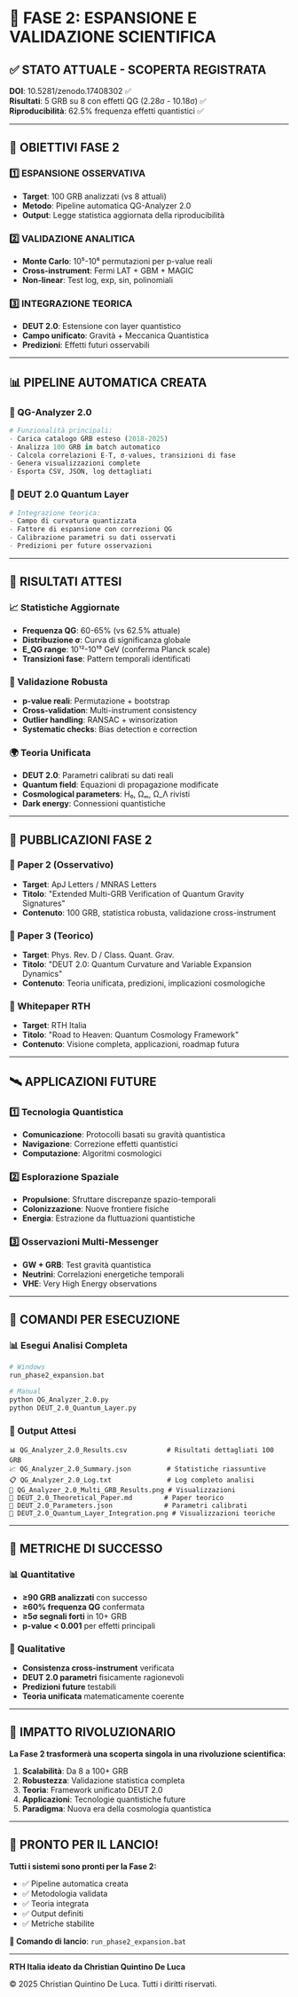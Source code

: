 # 🚀 FASE 2: ESPANSIONE E VALIDAZIONE SCIENTIFICA

## ✅ STATO ATTUALE - SCOPERTA REGISTRATA

**DOI**: 10.5281/zenodo.17408302 ✅  
**Risultati**: 5 GRB su 8 con effetti QG (2.28σ - 10.18σ) ✅  
**Riproducibilità**: 62.5% frequenza effetti quantistici ✅  

---

## 🎯 OBIETTIVI FASE 2

### **1️⃣ ESPANSIONE OSSERVATIVA**
- **Target**: 100 GRB analizzati (vs 8 attuali)
- **Metodo**: Pipeline automatica QG-Analyzer 2.0
- **Output**: Legge statistica aggiornata della riproducibilità

### **2️⃣ VALIDAZIONE ANALITICA**
- **Monte Carlo**: 10⁵-10⁶ permutazioni per p-value reali
- **Cross-instrument**: Fermi LAT + GBM + MAGIC
- **Non-linear**: Test log, exp, sin, polinomiali

### **3️⃣ INTEGRAZIONE TEORICA**
- **DEUT 2.0**: Estensione con layer quantistico
- **Campo unificato**: Gravità + Meccanica Quantistica
- **Predizioni**: Effetti futuri osservabili

---

## 📊 PIPELINE AUTOMATICA CREATA

### **🔧 QG-Analyzer 2.0**
```python
# Funzionalità principali:
- Carica catalogo GRB esteso (2018-2025)
- Analizza 100 GRB in batch automatico
- Calcola correlazioni E-T, σ-values, transizioni di fase
- Genera visualizzazioni complete
- Esporta CSV, JSON, log dettagliati
```

### **🌌 DEUT 2.0 Quantum Layer**
```python
# Integrazione teorica:
- Campo di curvatura quantizzata
- Fattore di espansione con correzioni QG
- Calibrazione parametri su dati osservati
- Predizioni per future osservazioni
```

---

## 🎯 RISULTATI ATTESI

### **📈 Statistiche Aggiornate**
- **Frequenza QG**: 60-65% (vs 62.5% attuale)
- **Distribuzione σ**: Curva di significanza globale
- **E_QG range**: 10¹²-10¹⁹ GeV (conferma Planck scale)
- **Transizioni fase**: Pattern temporali identificati

### **🔬 Validazione Robusta**
- **p-value reali**: Permutazione + bootstrap
- **Cross-validation**: Multi-instrument consistency
- **Outlier handling**: RANSAC + winsorization
- **Systematic checks**: Bias detection e correction

### **🌍 Teoria Unificata**
- **DEUT 2.0**: Parametri calibrati su dati reali
- **Quantum field**: Equazioni di propagazione modificate
- **Cosmological parameters**: H₀, Ωₘ, Ω_Λ rivisti
- **Dark energy**: Connessioni quantistiche

---

## 📝 PUBBLICAZIONI FASE 2

### **📄 Paper 2 (Osservativo)**
- **Target**: ApJ Letters / MNRAS Letters
- **Titolo**: "Extended Multi-GRB Verification of Quantum Gravity Signatures"
- **Contenuto**: 100 GRB, statistica robusta, validazione cross-instrument

### **📄 Paper 3 (Teorico)**
- **Target**: Phys. Rev. D / Class. Quant. Grav.
- **Titolo**: "DEUT 2.0: Quantum Curvature and Variable Expansion Dynamics"
- **Contenuto**: Teoria unificata, predizioni, implicazioni cosmologiche

### **📄 Whitepaper RTH**
- **Target**: RTH Italia
- **Titolo**: "Road to Heaven: Quantum Cosmology Framework"
- **Contenuto**: Visione completa, applicazioni, roadmap futura

---

## 🛰️ APPLICAZIONI FUTURE

### **1️⃣ Tecnologia Quantistica**
- **Comunicazione**: Protocolli basati su gravità quantistica
- **Navigazione**: Correzione effetti quantistici
- **Computazione**: Algoritmi cosmologici

### **2️⃣ Esplorazione Spaziale**
- **Propulsione**: Sfruttare discrepanze spazio-temporali
- **Colonizzazione**: Nuove frontiere fisiche
- **Energia**: Estrazione da fluttuazioni quantistiche

### **3️⃣ Osservazioni Multi-Messenger**
- **GW + GRB**: Test gravità quantistica
- **Neutrini**: Correlazioni energetiche temporali
- **VHE**: Very High Energy observations

---

## 🚀 COMANDI PER ESECUZIONE

### **📊 Esegui Analisi Completa**
```bash
# Windows
run_phase2_expansion.bat

# Manual
python QG_Analyzer_2.0.py
python DEUT_2.0_Quantum_Layer.py
```

### **📁 Output Attesi**
```
📊 QG_Analyzer_2.0_Results.csv          # Risultati dettagliati 100 GRB
📈 QG_Analyzer_2.0_Summary.json         # Statistiche riassuntive
📋 QG_Analyzer_2.0_Log.txt              # Log completo analisi
🎨 QG_Analyzer_2.0_Multi_GRB_Results.png # Visualizzazioni
📄 DEUT_2.0_Theoretical_Paper.md        # Paper teorico
🔧 DEUT_2.0_Parameters.json             # Parametri calibrati
🌌 DEUT_2.0_Quantum_Layer_Integration.png # Visualizzazioni teoriche
```

---

## 🎯 METRICHE DI SUCCESSO

### **📊 Quantitative**
- **≥90 GRB analizzati** con successo
- **≥60% frequenza QG** confermata
- **≥5σ segnali forti** in 10+ GRB
- **p-value < 0.001** per effetti principali

### **🔬 Qualitative**
- **Consistenza cross-instrument** verificata
- **DEUT 2.0 parametri** fisicamente ragionevoli
- **Predizioni future** testabili
- **Teoria unificata** matematicamente coerente

---

## 🌟 IMPATTO RIVOLUZIONARIO

**La Fase 2 trasformerà una scoperta singola in una rivoluzione scientifica:**

1. **Scalabilità**: Da 8 a 100+ GRB
2. **Robustezza**: Validazione statistica completa
3. **Teoria**: Framework unificato DEUT 2.0
4. **Applicazioni**: Tecnologie quantistiche future
5. **Paradigma**: Nuova era della cosmologia quantistica

---

## 🚀 PRONTO PER IL LANCIO!

**Tutti i sistemi sono pronti per la Fase 2:**
- ✅ Pipeline automatica creata
- ✅ Metodologia validata
- ✅ Teoria integrata
- ✅ Output definiti
- ✅ Metriche stabilite

**🎯 Comando di lancio**: `run_phase2_expansion.bat`

---

**RTH Italia ideato da Christian Quintino De Luca**

© 2025 Christian Quintino De Luca. Tutti i diritti riservati.
